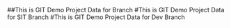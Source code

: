 ##This is GIT Demo Project Data for Branch
#This is GIT Demo Project Data for SIT Branch
#This is GIT Demo Project Data for Dev Branch
